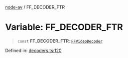[node-av](../globals.md) / FF\_DECODER\_FTR

# Variable: FF\_DECODER\_FTR

> `const` **FF\_DECODER\_FTR**: [`FFVideoDecoder`](../type-aliases/FFVideoDecoder.md)

Defined in: [decoders.ts:120](https://github.com/seydx/av/blob/f8631fc881b394300b1479f511d55cf1c370a87f/src/constants/decoders.ts#L120)
